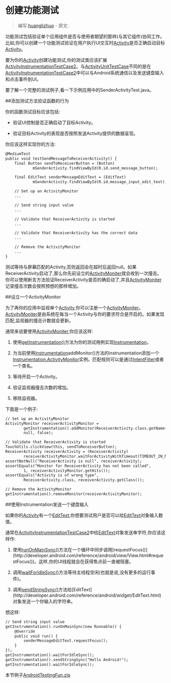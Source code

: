 # 创建功能测试

> 编写:[huanglizhuo](https://github.com/huanglizhuo) - 原文:

功能测试包括验证单个应用组件是否与使用者期望的那样(与其它组件)协同工作。比如,你可以创建一个功能测试验证在用户执行UI交互时[Activity](http://developer.android.com/reference/android/app/Activity.html)是否正确启动目标[Activity](http://developer.android.com/reference/android/app/Activity.html)。

要为你的[Activity](http://developer.android.com/reference/android/app/Activity.html)创建功能测试,你的测试类应该扩展[ActivityInstrumentationTestCase2](http://developer.android.com/reference/android/test/ActivityInstrumentationTestCase2.html)。与[ActivityUnitTestCase](http://developer.android.com/reference/android/test/ActivityUnitTestCase.html)不同的是在[ActivityInstrumentationTestCase2](http://developer.android.com/reference/android/test/ActivityInstrumentationTestCase2.html)中可以与Android系统通信以及发送键盘输入和点击事件到UI。

要了解一个完整的测试例子,看一下示例应用中的SenderActivityTest.java。

##添加测试方法验证函数的行为

你的函数测试目标应该包括:

* 验证UI控制是否正确启动了目标Activity。

* 验证目标Activity的表现是否按照发送Activity提供的数据呈现。

你应该这样实现你的方法:

```xml
@MediumTest
public void testSendMessageToReceiverActivity() {
    final Button sendToReceiverButton = (Button)
            mSenderActivity.findViewById(R.id.send_message_button);

    final EditText senderMessageEditText = (EditText)
            mSenderActivity.findViewById(R.id.message_input_edit_text);

    // Set up an ActivityMonitor
    ...

    // Send string input value
    ...

    // Validate that ReceiverActivity is started
    ...

    // Validate that ReceiverActivity has the correct data
    ...

    // Remove the ActivityMonitor
    ...
}
```

测试等待与屏幕匹配的Activity,否则返回会在超时后返回null。如果ReceiverActivity启动了,那么你先前设立的[ActivityMoniter](http://developer.android.com/reference/android/app/Instrumentation.ActivityMonitor.html)就会收到一次撞击。你可以使用断言方法验证ReceiverActivity是否的确启动了,并且[ActivityMoniter](http://developer.android.com/reference/android/app/Instrumentation.ActivityMonitor.html)记录撞击次数会按照预想的那样增加。

##设立一个ActivityMonitor

为了再你的应用中监视单个[Activity](http://developer.android.com/reference/android/app/Activity.html),你可以注册一个[ActivityMoniter](http://developer.android.com/reference/android/app/Instrumentation.ActivityMonitor.html)。[ActivityMoniter](http://developer.android.com/reference/android/app/Instrumentation.ActivityMonitor.html)是由系统在每当一个Activity与你的要求符合是开启的。如果发现匹配,监视器的撞击计数就会更新。

通常来说要使用[ActivityMoniter](http://developer.android.com/reference/android/app/Instrumentation.ActivityMonitor.html),你应该这样:

1. 使用[getInstrumentation()](http://developer.android.com/reference/android/test/InstrumentationTestCase.html#getInstrumentation())方法为你的测试用例实现[Instrumentation](http://developer.android.com/reference/android/app/Instrumentation.html)。

2. 为当前使用[Instrumentation](http://developer.android.com/reference/android/app/Instrumentation.html)addMonitor()方法的instrumentation添加一个[Instrumentation.ActivityMonitor](http://developer.android.com/reference/android/app/Instrumentation.ActivityMonitor.html)实例。匹配规则可以是通过[IntentFilter](http://developer.android.com/reference/android/content/IntentFilter.html)或者一个类名。

3. 等待开启一个Activity。

4. 验证监视器撞击次数的增加。

5. 移除监视器。

下面是一个例子:

```xml
// Set up an ActivityMonitor
ActivityMonitor receiverActivityMonitor =
        getInstrumentation().addMonitor(ReceiverActivity.class.getName(),
        null, false);

// Validate that ReceiverActivity is started
TouchUtils.clickView(this, sendToReceiverButton);
ReceiverActivity receiverActivity = (ReceiverActivity)
        receiverActivityMonitor.waitForActivityWithTimeout(TIMEOUT_IN_MS);
assertNotNull("ReceiverActivity is null", receiverActivity);
assertEquals("Monitor for ReceiverActivity has not been called",
        1, receiverActivityMonitor.getHits());
assertEquals("Activity is of wrong type",
        ReceiverActivity.class, receiverActivity.getClass());

// Remove the ActivityMonitor
getInstrumentation().removeMonitor(receiverActivityMonitor);
```

##使用Instrumentation发送一个键盘输入

如果你的[Activity](http://developer.android.com/reference/android/app/Activity.html)有一个[EditText](http://developer.android.com/reference/android/widget/EditText.html),你想要测试用户是否可以给[EditText](http://developer.android.com/reference/android/widget/EditText.html)对象输入数值。

通常在[ActivityInstrumentationTestCase2](http://developer.android.com/reference/android/test/ActivityInstrumentationTestCase2.html)中给[EditText](http://developer.android.com/reference/android/widget/EditText.html)对象发送串字符,你应该这样作:

1. 使用[runOnMainSync()](http://developer.android.com/reference/android/app/Instrumentation.html#runOnMainSync(java.lang.Runnable))方法在一个循环中同步调用[requestFocus()](http://developer.android.com/reference/android/view/View.html#requestFocus())。这样,你的UI线程就会在获得焦点前一直被阻塞。

2. 调用[waitForIdleSync()](http://developer.android.com/reference/android/app/Instrumentation.html#waitForIdleSync())方法等待主线程空闲(也就是说,没有更多的运行事件)。

3. 调用[sendStringSync()](http://developer.android.com/reference/android/app/Instrumentation.html#sendStringSync(java.lang.String))方法给[EditText](http://developer.android.com/reference/android/widget/EditText.html)对象发送一个你输入的字符串。

想这样:

```xml
// Send string input value
getInstrumentation().runOnMainSync(new Runnable() {
    @Override
    public void run() {
        senderMessageEditText.requestFocus();
    }
});
getInstrumentation().waitForIdleSync();
getInstrumentation().sendStringSync("Hello Android!");
getInstrumentation().waitForIdleSync();
```

本节例子[AndroidTestingFun.zip](http://developer.android.com/shareables/training/AndroidTestingFun.zip)
